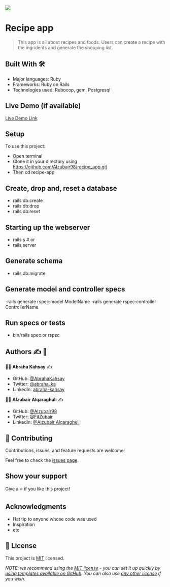 ![](https://img.shields.io/badge/Microverse-blueviolet)

# Recipe app
> This app is all about recipes and foods. Users can create a recipe with the ingridents and generate the shopping list.

## Built With :hammer_and_wrench:

- Major languages: Ruby
- Frameworks: Ruby on Rails
- Technologies used: Rubocop, gem, Postgresql

## Live Demo (if available)

[Live Demo Link](https://salty-fortress-39879.herokuapp.com/)

## Setup

To use this project:
- Open terminal
- Clone it in your directory using
https://github.com/Alzubair98/recipe_app.git
- Then cd recipe-app

## Create, drop and, reset a database

- rails db:create
- rails db:drop
- rails db:reset

## Starting up the webserver

- rails s # or
- rails server
## Generate schema

- rails db:migrate

## Generate model and controller specs

-rails generate rspec:model  ModelName
-rails generate rspec:controller ControllerName

## Run specs or tests
- bin/rails spec or rspec

## Authors :writing_hand: :busts_in_silhouette:

:man_technologist: **Abraha Kahsay** :writing_hand:

- GitHub: [@AbrahaKahsay](https://github.com/AbrahaKahsay)
- Twitter: [@abraha_ka](https://twitter.com/abraha_ka)
- LinkedIn: [abraha-kahsay](https://www.linkedin.com/in/abraha-kahsay/)

:man_technologist: **Alzubair Alqaraghuli** :writing_hand:
- GitHub: [@Alzubair98](https://github.com/Alzubair98)
- Twitter: [@FitZubair](https://twitter.com/FitZubair)
- LinkedIn: [@Alzubair Alqaraghuli](https://www.linkedin.com/in/alzubair-alqaraghuli-272918233/)
## 🤝 Contributing

Contributions, issues, and feature requests are welcome!

Feel free to check the [issues page](../../issues/).

## Show your support

Give a ⭐️ if you like this project!

## Acknowledgments

- Hat tip to anyone whose code was used
- Inspiration
- etc

## 📝 License

This project is [MIT](./LICENSE) licensed.

_NOTE: we recommend using the [MIT license](https://choosealicense.com/licenses/mit/) - you can set it up quickly by [using templates available on GitHub](https://docs.github.com/en/communities/setting-up-your-project-for-healthy-contributions/adding-a-license-to-a-repository). You can also use [any other license](https://choosealicense.com/licenses/) if you wish._
